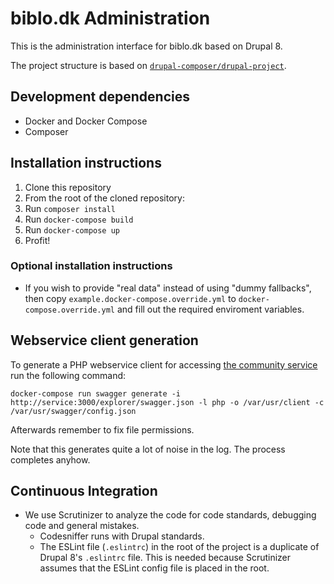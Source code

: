 # biblo.dk Administration

This is the administration interface for biblo.dk based on Drupal 8.

The project structure is based on [`drupal-composer/drupal-project`](https://github.com/drupal-composer/drupal-project).

## Development dependencies

* Docker and Docker Compose
* Composer

## Installation instructions

1. Clone this repository
2. From the root of the cloned repository:
  1. Run `composer install`
  2. Run `docker-compose build`
  3. Run `docker-compose up`
3. Profit!

### Optional installation instructions

* If you wish to provide "real data" instead of using "dummy fallbacks", then copy `example.docker-compose.override.yml` to `docker-compose.override.yml` and fill out the required enviroment variables.

## Webservice client generation

To generate a PHP webservice client for accessing [the community service](https://github.com/DBCDK/dbc-community-service) run the following command:

`docker-compose run swagger generate -i http://service:3000/explorer/swagger.json -l php -o /var/usr/client -c /var/usr/swagger/config.json`

Afterwards remember to fix file permissions.

Note that this generates quite a lot of noise in the log. The process completes
anyhow.

## Continuous Integration

* We use Scrutinizer to analyze the code for code standards, debugging code and general mistakes.
  * Codesniffer runs with Drupal standards.
  * The ESLint file (`.eslintrc`) in the root of the project is a duplicate of Drupal 8's `.eslintrc` file. This is needed because Scrutinizer assumes that the ESLint config file is placed in the root.
